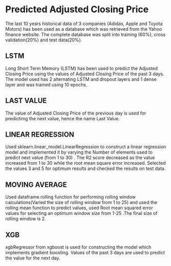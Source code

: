 # Predicted Adjusted Closing Price

The last 10 years historical data of 3 companies (Adidas, Apple and Toyota Motors) has been used as a database which was retrieved from the Yahoo finance website.
The complete database was split into training (60%), cross validation(20%) and test data(20%).

## LSTM
Long Short Term Memory (LSTM) has been used to predict the Adjusted Closing Price using the values of Adjusted Closing Price of the past 3 days.
The model used has 2 alternating LSTM and dropout layers and 1 dense layer and was trained using 10 epochs.

## LAST VALUE

The value of Adjusted Closing Price of the previous day is used for predictimg the next value, hence the name Last Value.

## LINEAR REGRESSION
Used sklearn.linear_model.LinearRegression to construct a linear regression model and implemented it by varying the Number of elements used to predict next value (from 1 to 30) . The R2 score decreased as the value increased from 1 to 30 while the root mean square error increased.
Selected the values 3 and 5 for optimum results and checked the results on test data.

## MOVING AVERAGE

Used dataframe.rolling function for performing rolling window calculations(Varied the size of rolling window from 1 to 25) and used the rolling mean function to predict values, used Root mean squared error values for selecting an optimum window size from 1-25 .The final size of rolling window is 2.


## XGB

xgbRegressor from xgboost is used for constructing the model which implements gradient boosting. 
Values of the past 3 days are used to predict the value for the next day.

